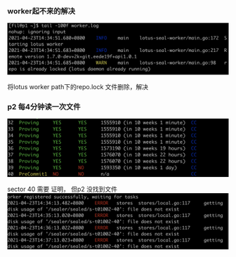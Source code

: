 ### worker起不来的解决
![-w892](media/16191603821352.jpg)

将lotus worker path下的repo.lock 文件删除，解决


### p2 每4分钟读一次文件
![-w863](media/16191606632503.jpg)

sector 40 需要 证明， 但p2 没找到文件
![-w892](media/16191606246613.jpg)


